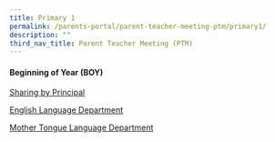 ```yaml
---
title: Primary 1
permalink: /parents-portal/parent-teacher-meeting-ptm/primary1/
description: ""
third_nav_title: Parent Teacher Meeting (PTM)
---
```

#### Beginning of Year (BOY)

[Sharing by Principal](/files/Parents%20Portal/PTM/p1%20principal.pdf)

[English Language Department](/files/Parents%20Portal/PTM/p1%20english.pdf)

[Mother Tongue Language Department](/files/mtl%20department%20-%20boy%20ptm%202023-%20p1.pdf)